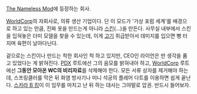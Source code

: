 [The Nameless Mod](The%20Nameless%20Mod.md)에 등장하는 회사.

[WorldCorp](WorldCorp.md)의 자회사로, 의류 생산 기업이다. 단 이 모드가 '가상 포럼 세계'를 배경으로 하고 있는
만큼, 진짜 옷을 만드는게 아니라 [스킨](%EC%8A%A4%ED%82%A8.md)(...)을 만든다. 사무실 내부에서 스킨을 입혀놓은
더미 모델을 찾을 수 있는데, 이게 [고기](%EA%B3%A0%EA%B8%B0.md) 취급받아서 데미지를 입으면 뻥 터지며 육편이
날아다닌다.

겉으로는 스킨이나 만드는 착한 회사인 척 하고 있지만, CEO인 라이언은 딴 생각을 품고 있었다는 게 밝혀진다.
[PDX](PDX.md) 루트에선 그의 음모를 밝혀내야 하고, [WorldCorp](WorldCorp.md) 루트에선 **그동안
모아온 WC의 비리자료**를 삭제해야 한다. 모든 서류 상자를 제거해야 하는데, 스프링클러를 막은 뒤 화염 방사기나 미니 석궁의 플레어
다트를 이용하면 쉽게 끝난다. [스카라 B 킹](%EC%8A%A4%EC%B9%B4%EB%9D%BC%20B%20%ED%82%B9.md)이
이 임무를 마치고 난 뒤 하는 대사는 그야말로 압권. 반드시 들어보자.

